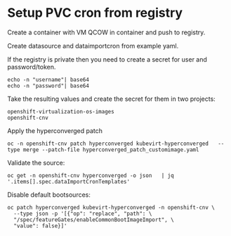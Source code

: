 Setup PVC cron from registry
=========

Create a container with VM QCOW in container and push to registry.

Create datasource and dataimportcron from example yaml.

If the registry is private then you need to create a secret for user and password/token.

```
echo -n "username"| base64 
echo -n "password"| base64 
```

Take the resulting values and create the secret for them in two projects:

```
openshift-virtualization-os-images
openshift-cnv
```

Apply the hyperconverged patch

```
oc -n openshift-cnv patch hyperconverged kubevirt-hyperconverged   --type merge --patch-file hyperconverged_patch_customimage.yaml
```

Validate the source:

```
oc get -n openshift-cnv hyperconverged -o json   | jq '.items[].spec.dataImportCronTemplates'
```

Disable default bootsources:

```
oc patch hyperconverged kubevirt-hyperconverged -n openshift-cnv \
  --type json -p '[{"op": "replace", "path": \
  "/spec/featureGates/enableCommonBootImageImport", \
  "value": false}]'
```
